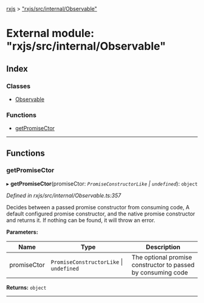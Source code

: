 [rxjs](../README.md) > ["rxjs/src/internal/Observable"](../modules/_rxjs_src_internal_observable_.md)

# External module: "rxjs/src/internal/Observable"

## Index

### Classes

* [Observable](../classes/_rxjs_src_internal_observable_.observable.md)

### Functions

* [getPromiseCtor](_rxjs_src_internal_observable_.md#getpromisector)

---

## Functions

<a id="getpromisector"></a>

###  getPromiseCtor

▸ **getPromiseCtor**(promiseCtor: *`PromiseConstructorLike` \| `undefined`*): `object`

*Defined in rxjs/src/internal/Observable.ts:357*

Decides between a passed promise constructor from consuming code, A default configured promise constructor, and the native promise constructor and returns it. If nothing can be found, it will throw an error.

**Parameters:**

| Name | Type | Description |
| ------ | ------ | ------ |
| promiseCtor | `PromiseConstructorLike` \| `undefined` |  The optional promise constructor to passed by consuming code |

**Returns:** `object`

___

